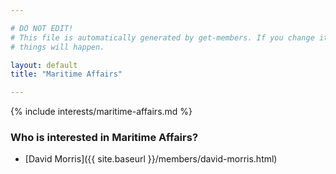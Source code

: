 ```yaml
---

# DO NOT EDIT!
# This file is automatically generated by get-members. If you change it, bad
# things will happen.

layout: default
title: "Maritime Affairs"

---
```


{% include interests/maritime-affairs.md %}

### Who is interested in Maritime Affairs?


* [David Morris]({{ site.baseurl }}/members/david-morris.html)
